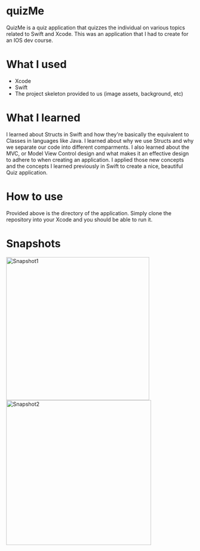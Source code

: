 # quizMe
QuizMe is a quiz application that quizzes the individual on various topics related to Swift and Xcode. This was an application that I had to create for an IOS dev course.

# What I used
- Xcode
- Swift
- The project skeleton provided to us (image assets, background, etc)

# What I learned
I learned about Structs in Swift and how they're basically the equivalent to Classes in languages like Java. I learned about why we use Structs and why we separate our code into different comparments. I also learned about the MVC, or Model View Control design and what makes it an effective design to adhere to when creating an application. I applied those new concepts and the concepts I learned previously in Swift to create a nice, beautiful Quiz application.

# How to use
Provided above is the directory of the application. Simply clone the repository into your Xcode and you should be able to run it.

# Snapshots
<img width="383" alt="Snapshot1" src="https://user-images.githubusercontent.com/57197937/99989761-000fd200-2d81-11eb-9c8c-fa68f458b25d.png">

<img width="388" alt="Snapshot2" src="https://user-images.githubusercontent.com/57197937/99989765-0140ff00-2d81-11eb-9117-d9c36515775c.png">
